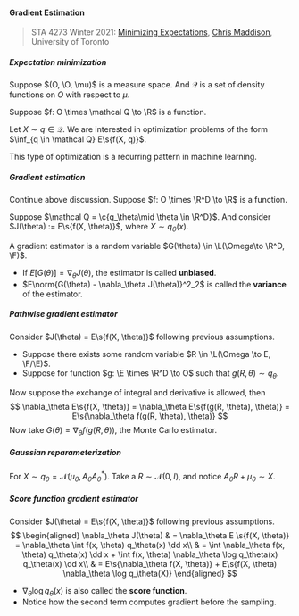 #### Gradient Estimation

> STA 4273 Winter 2021: [Minimizing Expectations](https://www.cs.toronto.edu/~cmaddis/courses/sta4273_w21/), [Chris Maddison](https://www.cs.toronto.edu/~cmaddis/), University of Toronto

##### Expectation minimization

Suppose $(O, \O, \mu)$ is a measure space. And $\mathcal Q$ is a set of density functions on $O$ with respect to $\mu$.

Suppose $f: O \times \mathcal Q \to \R$ is a function.

Let $X \sim q \in \mathcal Q$. We are interested in optimization problems of the form $\inf_{q \in \mathcal Q} E\s{f(X, q)}$.

This type of optimization is a recurring pattern in machine learning.

##### Gradient estimation

Continue above discussion. Suppose $f: O \times \R^D \to \R$ is a function.

Suppose $\mathcal Q = \c{q_\theta\mid \theta \in \R^D}$. And consider $J(\theta) := E\s{f(X, \theta)}$, where $X \sim q_\theta(x)$.

A gradient estimator is a random variable $G(\theta) \in \L(\Omega\to \R^D, \F)$.

- If $E[G(\theta)] = \nabla_\theta J(\theta)$, the estimator is called **unbiased**.
- $E\norm{G(\theta) - \nabla_\theta J(\theta)}^2_2$ is called the **variance** of the estimator.

##### Pathwise gradient estimator

Consider $J(\theta) = E\s{f(X, \theta)}$ following previous assumptions.

- Suppose there exists some random variable $R \in \L(\Omega \to E, \F/\E)$.
- Suppose for function $g: \E \times \R^D \to O$ such that $g(R, \theta) \sim q_\theta$.

Now suppose the exchange of integral and derivative is allowed, then
$$
\nabla_\theta E\s{f(X, \theta)} = \nabla_\theta E\s{f(g(R, \theta), \theta)} = E\s{\nabla_\theta f(g(R, \theta), \theta)}
$$
Now take $G(\theta) = \nabla_\theta f(g(R, \theta))$, the Monte Carlo estimator.

##### Gaussian reparameterization

For $X \sim q_\theta = \mathcal N(\mu_\theta, A_\theta A^*_\theta)$. Take a $R \sim \mathcal N(0, I)$, and notice $A_\theta R + \mu_\theta \sim X$.

##### Score function gradient estimator

Consider $J(\theta) = E\s{f(X, \theta)}$ following previous assumptions.
$$
\begin{aligned}
\nabla_\theta J(\theta) & = \nabla_\theta E \s{f(X, \theta)} = \nabla_\theta \int f(x, \theta) q_\theta(x) \dd x\\
& = \int \nabla_\theta f(x, \theta) q_\theta(x) \dd x + \int f(x, \theta) \nabla_\theta \log q_\theta(x) q_\theta(x) \dd x\\
& = E\s{\nabla_\theta f(X, \theta)} + E\s{f(X, \theta) \nabla_\theta \log q_\theta(X)}
\end{aligned}
$$
- $\nabla_\theta \log q_\theta(x)$ is also called the **score function**.
- Notice how the second term computes gradient before the sampling.

